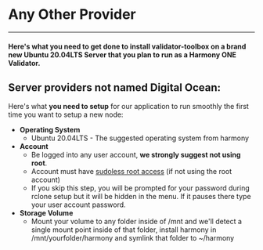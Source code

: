 # Any Other Provider
---
#### Here's what you need to get done to install validator-toolbox on a brand new Ubuntu 20.04LTS Server that you plan to run as a Harmony ONE Validator.
## Server providers not named Digital Ocean:

Here's what **you need to setup** for our application to run smoothly the first time you want to setup a new node:

* **Operating System**
  * Ubuntu 20.04LTS - The suggested operating system from harmony
* **Account**
  * Be logged into any user account, **we strongly suggest not using root**.
  * Account must have [sudoless root access](sudoless-root-access.md) \(if not using the root account\)
  * If you skip this step, you will be prompted for your password during rclone setup but it will be hidden in the menu. If it pauses there type your user account password.
* **Storage Volume**
  * Mount your volume to any folder inside of /mnt and we'll detect a single mount point inside of that folder, install harmony in /mnt/yourfolder/harmony and symlink that folder to ~/harmony

